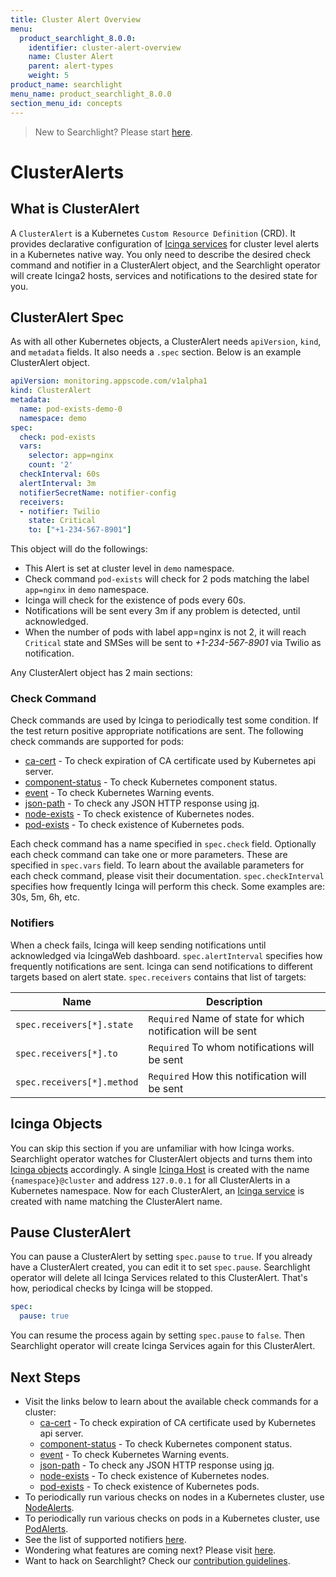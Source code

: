 ```yaml
---
title: Cluster Alert Overview
menu:
  product_searchlight_8.0.0:
    identifier: cluster-alert-overview
    name: Cluster Alert
    parent: alert-types
    weight: 5
product_name: searchlight
menu_name: product_searchlight_8.0.0
section_menu_id: concepts
---
```


> New to Searchlight? Please start [here](/products/searchlight/8.0.0/concepts/README).
# ClusterAlerts

## What is ClusterAlert
A `ClusterAlert` is a Kubernetes `Custom Resource Definition` (CRD). It provides declarative configuration of [Icinga services](https://www.icinga.com/docs/icinga2/latest/doc/09-object-types/#service) for cluster level alerts in a Kubernetes native way. You only need to describe the desired check command and notifier in a ClusterAlert object, and the Searchlight operator will create Icinga2 hosts, services and notifications to the desired state for you.

## ClusterAlert Spec
As with all other Kubernetes objects, a ClusterAlert needs `apiVersion`, `kind`, and `metadata` fields. It also needs a `.spec` section. Below is an example ClusterAlert object.

```yaml
apiVersion: monitoring.appscode.com/v1alpha1
kind: ClusterAlert
metadata:
  name: pod-exists-demo-0
  namespace: demo
spec:
  check: pod-exists
  vars:
    selector: app=nginx
    count: '2'
  checkInterval: 60s
  alertInterval: 3m
  notifierSecretName: notifier-config
  receivers:
  - notifier: Twilio
    state: Critical
    to: ["+1-234-567-8901"]
```

This object will do the followings:

- This Alert is set at cluster level in `demo` namespace.
- Check command `pod-exists` will check for 2 pods matching the label `app=nginx` in `demo` namespace.
- Icinga will check for the existence of pods every 60s.
- Notifications will be sent every 3m if any problem is detected, until acknowledged.
- When the number of pods with label app=nginx is not 2, it will reach `Critical` state and SMSes will be sent to _+1-234-567-8901_ via Twilio as notification.


Any ClusterAlert object has 2 main sections:

### Check Command
Check commands are used by Icinga to periodically test some condition. If the test return positive appropriate notifications are sent. The following check commands are supported for pods:

- [ca-cert](/products/searchlight/8.0.0/guides/cluster-alerts/ca-cert) - To check expiration of CA certificate used by Kubernetes api server.
- [component-status](/products/searchlight/8.0.0/guides/cluster-alerts/component-status) - To check Kubernetes component status.
- [event](/products/searchlight/8.0.0/guides/cluster-alerts/event) - To check Kubernetes Warning events.
- [json-path](/products/searchlight/8.0.0/guides/cluster-alerts/json-path) - To check any JSON HTTP response using [jq](https://stedolan.github.io/jq/).
- [node-exists](/products/searchlight/8.0.0/guides/cluster-alerts/node-exists) - To check existence of Kubernetes nodes.
- [pod-exists](/products/searchlight/8.0.0/guides/cluster-alerts/pod-exists) - To check existence of Kubernetes pods.

Each check command has a name specified in `spec.check` field. Optionally each check command can take one or more parameters. These are specified in `spec.vars` field. To learn about the available parameters for each check command, please visit their documentation. `spec.checkInterval` specifies how frequently Icinga will perform this check. Some examples are: 30s, 5m, 6h, etc.

### Notifiers
When a check fails, Icinga will keep sending notifications until acknowledged via IcingaWeb dashboard. `spec.alertInterval` specifies how frequently notifications are sent. Icinga can send notifications to different targets based on alert state. `spec.receivers` contains that list of targets:

| Name                       | Description                                                  |
|----------------------------|--------------------------------------------------------------|
| `spec.receivers[*].state`  | `Required` Name of state for which notification will be sent |
| `spec.receivers[*].to`     | `Required` To whom notifications will be sent                |
| `spec.receivers[*].method` | `Required` How this notification will be sent                |


## Icinga Objects
You can skip this section if you are unfamiliar with how Icinga works. Searchlight operator watches for ClusterAlert objects and turns them into [Icinga objects](https://www.icinga.com/docs/icinga2/latest/doc/09-object-types/) accordingly. A single [Icinga Host](https://www.icinga.com/docs/icinga2/latest/doc/09-object-types/#host) is created with the name `{namespace}@cluster` and address `127.0.0.1` for all ClusterAlerts in a Kubernetes namespace. Now for each ClusterAlert, an [Icinga service](https://www.icinga.com/docs/icinga2/latest/doc/09-object-types/#service) is created with name matching the ClusterAlert name.

## Pause ClusterAlert

You can pause a ClusterAlert by setting `spec.pause` to `true`. If you already have a ClusterAlert created, you can edit it to set `spec.pause`. Searchlight operator will delete all Icinga Services related to this ClusterAlert. That's how, periodical checks by Icinga will be stopped.

```yaml
spec:
  pause: true
```

You can resume the process again by setting `spec.pause` to `false`. Then Searchlight operator will create Icinga Services again for this ClusterAlert.


## Next Steps
 - Visit the links below to learn about the available check commands for a cluster:
    - [ca-cert](/products/searchlight/8.0.0/guides/cluster-alerts/ca-cert) - To check expiration of CA certificate used by Kubernetes api server.
    - [component-status](/products/searchlight/8.0.0/guides/cluster-alerts/component-status) - To check Kubernetes component status.
    - [event](/products/searchlight/8.0.0/guides/cluster-alerts/event) - To check Kubernetes Warning events.
    - [json-path](/products/searchlight/8.0.0/guides/cluster-alerts/json-path) - To check any JSON HTTP response using [jq](https://stedolan.github.io/jq/).
    - [node-exists](/products/searchlight/8.0.0/guides/cluster-alerts/node-exists) - To check existence of Kubernetes nodes.
    - [pod-exists](/products/searchlight/8.0.0/guides/cluster-alerts/pod-exists) - To check existence of Kubernetes pods.
 - To periodically run various checks on nodes in a Kubernetes cluster, use [NodeAlerts](/products/searchlight/8.0.0/concepts/alert-types/node-alert).
 - To periodically run various checks on pods in a Kubernetes cluster, use [PodAlerts](/products/searchlight/8.0.0/concepts/alert-types/pod-alert).
 - See the list of supported notifiers [here](/products/searchlight/8.0.0/guides/notifiers).
 - Wondering what features are coming next? Please visit [here](/products/searchlight/8.0.0/roadmap).
 - Want to hack on Searchlight? Check our [contribution guidelines](/products/searchlight/8.0.0/CONTRIBUTING).
